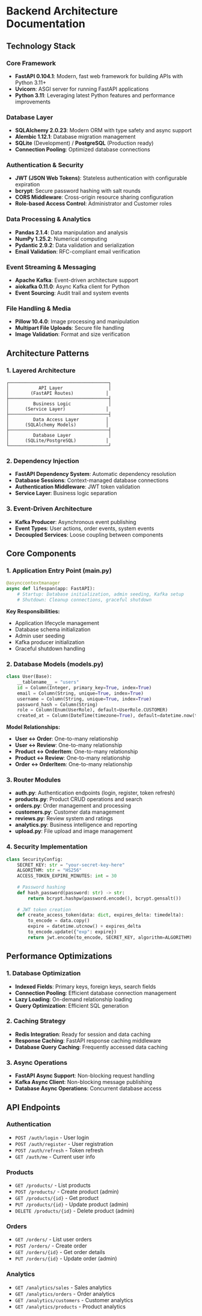 # Backend Architecture Documentation

## Technology Stack

### Core Framework
- **FastAPI 0.104.1**: Modern, fast web framework for building APIs with Python 3.11+
- **Uvicorn**: ASGI server for running FastAPI applications
- **Python 3.11**: Leveraging latest Python features and performance improvements

### Database Layer
- **SQLAlchemy 2.0.23**: Modern ORM with type safety and async support
- **Alembic 1.12.1**: Database migration management
- **SQLite** (Development) / **PostgreSQL** (Production ready)
- **Connection Pooling**: Optimized database connections

### Authentication & Security
- **JWT (JSON Web Tokens)**: Stateless authentication with configurable expiration
- **bcrypt**: Secure password hashing with salt rounds
- **CORS Middleware**: Cross-origin resource sharing configuration
- **Role-based Access Control**: Administrator and Customer roles

### Data Processing & Analytics
- **Pandas 2.1.4**: Data manipulation and analysis
- **NumPy 1.25.2**: Numerical computing
- **Pydantic 2.9.2**: Data validation and serialization
- **Email Validation**: RFC-compliant email verification

### Event Streaming & Messaging
- **Apache Kafka**: Event-driven architecture support
- **aiokafka 0.11.0**: Async Kafka client for Python
- **Event Sourcing**: Audit trail and system events

### File Handling & Media
- **Pillow 10.4.0**: Image processing and manipulation
- **Multipart File Uploads**: Secure file handling
- **Image Validation**: Format and size verification

## Architecture Patterns

### 1. Layered Architecture
```
┌─────────────────────────────────────┐
│           API Layer                 │
│        (FastAPI Routes)            │
├─────────────────────────────────────┤
│         Business Logic              │
│      (Service Layer)               │
├─────────────────────────────────────┤
│         Data Access Layer          │
│      (SQLAlchemy Models)           │
├─────────────────────────────────────┤
│         Database Layer              │
│      (SQLite/PostgreSQL)           │
└─────────────────────────────────────┘
```

### 2. Dependency Injection
- **FastAPI Dependency System**: Automatic dependency resolution
- **Database Sessions**: Context-managed database connections
- **Authentication Middleware**: JWT token validation
- **Service Layer**: Business logic separation

### 3. Event-Driven Architecture
- **Kafka Producer**: Asynchronous event publishing
- **Event Types**: User actions, order events, system events
- **Decoupled Services**: Loose coupling between components

## Core Components

### 1. Application Entry Point (main.py)
```python
@asynccontextmanager
async def lifespan(app: FastAPI):
    # Startup: Database initialization, admin seeding, Kafka setup
    # Shutdown: Cleanup connections, graceful shutdown
```

**Key Responsibilities:**
- Application lifecycle management
- Database schema initialization
- Admin user seeding
- Kafka producer initialization
- Graceful shutdown handling

### 2. Database Models (models.py)
```python
class User(Base):
    __tablename__ = "users"
    id = Column(Integer, primary_key=True, index=True)
    email = Column(String, unique=True, index=True)
    username = Column(String, unique=True, index=True)
    password_hash = Column(String)
    role = Column(Enum(UserRole), default=UserRole.CUSTOMER)
    created_at = Column(DateTime(timezone=True), default=datetime.now(timezone.utc))
```

**Model Relationships:**
- **User ↔ Order**: One-to-many relationship
- **User ↔ Review**: One-to-many relationship
- **Product ↔ OrderItem**: One-to-many relationship
- **Product ↔ Review**: One-to-many relationship
- **Order ↔ OrderItem**: One-to-many relationship

### 3. Router Modules
- **auth.py**: Authentication endpoints (login, register, token refresh)
- **products.py**: Product CRUD operations and search
- **orders.py**: Order management and processing
- **customers.py**: Customer data management
- **reviews.py**: Review system and ratings
- **analytics.py**: Business intelligence and reporting
- **upload.py**: File upload and image management

### 4. Security Implementation
```python
class SecurityConfig:
    SECRET_KEY: str = "your-secret-key-here"
    ALGORITHM: str = "HS256"
    ACCESS_TOKEN_EXPIRE_MINUTES: int = 30
    
    # Password hashing
    def hash_password(password: str) -> str:
        return bcrypt.hashpw(password.encode(), bcrypt.gensalt())
    
    # JWT token creation
    def create_access_token(data: dict, expires_delta: timedelta):
        to_encode = data.copy()
        expire = datetime.utcnow() + expires_delta
        to_encode.update({"exp": expire})
        return jwt.encode(to_encode, SECRET_KEY, algorithm=ALGORITHM)
```

## Performance Optimizations

### 1. Database Optimization
- **Indexed Fields**: Primary keys, foreign keys, search fields
- **Connection Pooling**: Efficient database connection management
- **Lazy Loading**: On-demand relationship loading
- **Query Optimization**: Efficient SQL generation

### 2. Caching Strategy
- **Redis Integration**: Ready for session and data caching
- **Response Caching**: FastAPI response caching middleware
- **Database Query Caching**: Frequently accessed data caching

### 3. Async Operations
- **FastAPI Async Support**: Non-blocking request handling
- **Kafka Async Client**: Non-blocking message publishing
- **Database Async Operations**: Concurrent database access

## API Endpoints

### Authentication
- `POST /auth/login` - User login
- `POST /auth/register` - User registration
- `POST /auth/refresh` - Token refresh
- `GET /auth/me` - Current user info

### Products
- `GET /products/` - List products
- `POST /products/` - Create product (admin)
- `GET /products/{id}` - Get product
- `PUT /products/{id}` - Update product (admin)
- `DELETE /products/{id}` - Delete product (admin)

### Orders
- `GET /orders/` - List user orders
- `POST /orders/` - Create order
- `GET /orders/{id}` - Get order details
- `PUT /orders/{id}` - Update order (admin)

### Analytics
- `GET /analytics/sales` - Sales analytics
- `GET /analytics/orders` - Order analytics
- `GET /analytics/customers` - Customer analytics
- `GET /analytics/products` - Product analytics

